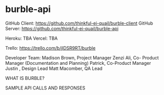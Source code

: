# burble-api
GitHub Client: https://github.com/thinkful-ei-quail/burble-client
GitHub Server: https://github.com/thinkful-ei-quail/burble-api

Heroku:   TBA
Vercel:   TBA

Trello: https://trello.com/b/jlDSR9RT/burble


Developer Team:
Madison Brown, Project Manager
Zenzi Ali, Co- Product Manager (Documentation and Planning)
Patrick, Co-Product Manager
Justin , Design Lead
Matt Macomber, QA Lead

WHAT IS BURBLE?


SAMPLE API CALLS AND RESPONSES
